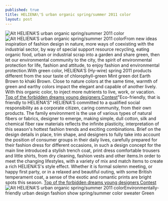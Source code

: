 ```yaml
---
published: true
title: HELIENA\'S urban organic spring/summer 2011 color
layout: post
---
```

![Alt HELIENA\'S urban organic spring/summer 2011 color](https://c1.staticflickr.com/1/640/23620537276_4f6313f50e_z.jpg)![Alt HELIENA\'S urban organic spring/summer 2011 color](https://c1.staticflickr.com/1/723/23019563463_b8f1125ce7.jpg)From new ideas inspiration of fashion design in nature, more ways of coexisting with the industrial sector, by way of special support resource recycling, eating organic food, urban or industrial scrap into a garden and share green, then let our environmental community to the city, the spirit of environmental protection for life, fashion and attitude, to enjoy fashion and environmental protection.With green color, HELIENA\'S (Hy-wire) spring 2011 products different from the sour taste of chlorophyll-green Mint green dot Earth Brown to khaki Brown. Close to nature colors at the same time, warmth of green and earthy colors impact the elegant and capable of another lively. With this organic color, to inject more nutrients to live, work, or vacation. [Top of the forbidden dreams young designers Contest](http://www.faybag.com/2015/11/28/top-of-the-forbidden-dreams-young-designers-contest-launches/)\"Eco-friendly, that is friendly to HELIENA\'S\" HELIENA\'S committed to a qualified social responsibility as a corporate citizen, caring community, from their own products. The family environment is the use of various types of natural fibers or fabrics, designer to emerge, making simple, dull cotton, silk and chemical fiber raw materials reflects the infinite plasticity, interpretation of this season\'s hottest fashion trends and exciting combinations. Brief on the design details in place, trim shape, and designers to fully take into account the position of consumer groups in their daily lives, carefully prepared for their fashion dress for different occasions, in such a design concept for the main line introduced a stylish trench coat, print dress comfortable trousers and little shirts, from dry cleaning, fashion vests and other items.In order to meet the changing lifestyles, with a variety of mix and match items to create a rich HELIENA\'S\'s style effect. Whether it is formal solemn meeting, or happy first party, or in a relaxed and beautiful outing, with some British temperament coat, a sense of the exotic and romantic prints are bright spots this season. [Top of the forbidden dreams young designers Contest](http://www.faybag.com/2015/11/28/top-of-the-forbidden-dreams-young-designers-contest-launches/)![Alt HELIENA\'S urban organic spring/summer 2011 color](https://c1.staticflickr.com/1/694/23620548256_e23ff12692_z.jpg)Environmentally-friendly urban design fashion show spring/summer color sweater Green